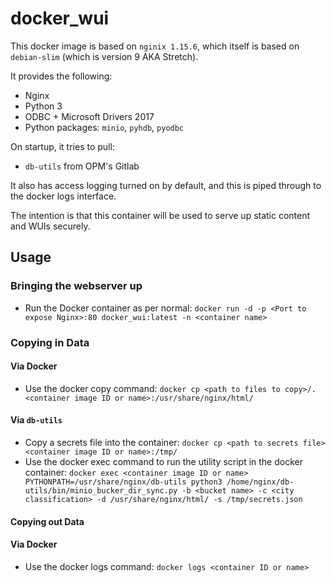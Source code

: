# docker_wui

This docker image is based on `nginix 1.15.6`, which itself is based on `debian-slim` (which is version 9 AKA Stretch).

It provides the following:
* Nginx
* Python 3
* ODBC + Microsoft Drivers 2017
* Python packages: `minio`, `pyhdb`, `pyodbc`

On startup, it tries to pull:  
* `db-utils` from OPM's Gitlab

It also has access logging turned on by default, and this is piped through to the docker logs interface.

The intention is that this container will be used to serve up static content and WUIs securely.

## Usage
### Bringing the webserver up
* Run the Docker container as per normal: `docker run -d -p <Port to expose Nginx>:80 docker_wui:latest -n <container name>`

### Copying in Data

#### Via Docker
* Use the docker copy command: `docker cp <path to files to copy>/. <container image ID or name>:/usr/share/nginx/html/`

#### Via `db-utils`
* Copy a secrets file into the container: `docker cp <path to secrets file> <container image ID or name>:/tmp/`
* Use the docker exec command to run the utility script in the docker container: `docker exec <container image ID or name> PYTHONPATH=/usr/share/nginx/db-utils python3 /home/nginx/db-utils/bin/minio_bucker_dir_sync.py -b <bucket name> -c <city classification> -d /usr/share/nginx/html/ -s /tmp/secrets.json`

#### Copying out Data

#### Via Docker
* Use the docker logs command: `docker logs <container ID or name>`
